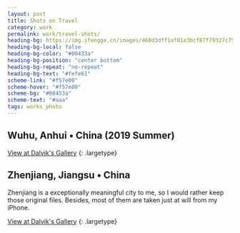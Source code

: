 ```yaml
---
layout: post
title: Shots on Travel
category: work
permalink: work/travel-shots/
heading-bg: https://img.ifengge.cn/images/460d3dff1af81e3bcf87f79327c75479.jpg
heading-bg-local: false
heading-bg-color: "#00433a"
heading-bg-position: "center bottom"
heading-bg-repeat: "no-repeat"
heading-bg-text: "#fefe61"
scheme-link: "#f57e00"
scheme-hover: "#f57e00"
scheme-bg: "#00453a"
scheme-text: "#aaa"
tags: works_photo
---
```


## Wuhu, Anhui • China (2019 Summer)
[View at Dalvik's Gallery](https://img.ifengge.cn/album/gJg)
{: .largetype}

## Zhenjiang, Jiangsu • China 
Zhenjiang is a exceptionally meaningful city to me, so I would rather keep those original files. Besides, most of them are taken just at will from my iPhone.  

[View at Dalvik's Gallery](https://img.ifengge.cn/album/7da)
{: .largetype}
